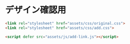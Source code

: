 # デザイン確認用

```html
<link rel="stylesheet" href="assets/css/original.css">
<link rel="stylesheet" href="assets/css/add.css">
```

```html
<script defer src="assets/js/add-link.js"></script>
```
